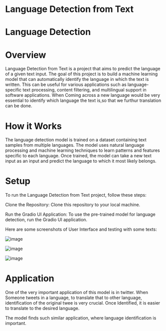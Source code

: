 # Language Detection from Text 
# Language Detection

# Overview
Language Detection from Text is a project that aims to predict the language of a given text input. The goal of this project is to build a machine learning model that can automatically identify the language in which the text is written. This can be useful for various applications such as language-specific text processing, content filtering, and multilingual support in software applications. When Coming across a new language would be very essential to identify which language the text is,so that we furthur translation can be done.

# How it Works
The language detection model is trained on a dataset containing text samples from multiple languages. The model uses natural language processing and machine learning techniques to learn patterns and features specific to each language. Once trained, the model can take a new text input as an input and predict the language to which it most likely belongs.

# Setup
To run the Language Detection from Text project, follow these steps:

Clone the Repository: Clone this repository to your local machine.

Run the Gradio UI Application: To use the pre-trained model for language detection, run the Gradio UI application.

Here are some screenshots of User Interface and testing with some texts:

![image](https://github.com/nitheesh1904/Language-Detection-in-texts/assets/113526963/df5b87dd-3c5d-4fc4-82ef-9d832edab414)

![image](https://github.com/nitheesh1904/Language-Detection-in-texts/assets/113526963/4a5e3985-6324-4f76-bb72-3fb48d870f9b)

![image](https://github.com/nitheesh1904/Language-Detection-in-texts/assets/113526963/0a768719-12df-4282-b630-f5e543a24c72)

# Application
One of the very important application of this model is in twitter.
When Someone tweets in a language, to translate that to other language, identification of the original twee is very crucial.
Once Identified, it is easier to translate to the desired language.

The model finds such similar application, where language identification is important.

